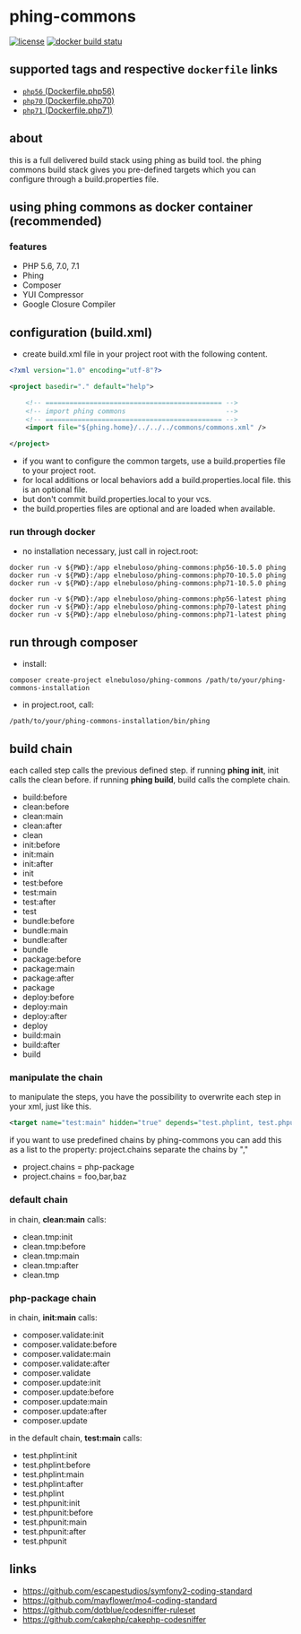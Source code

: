 # phing-commons

[![license](https://poser.pugx.org/elnebuloso/phing-commons/license)](https://packagist.org/packages/elnebuloso/phing-commons)
[![docker build statu](https://img.shields.io/docker/build/elnebuloso/phing-commons.svg)](https://hub.docker.com/r/elnebuloso/phing-commons/builds/)

## supported tags and respective `dockerfile` links

- [`php56` (Dockerfile.php56)](https://github.com/elnebuloso/phing-commons/blob/master/Dockerfile.php56)
- [`php70` (Dockerfile.php70)](https://github.com/elnebuloso/phing-commons/blob/master/Dockerfile.php70)
- [`php71` (Dockerfile.php71)](https://github.com/elnebuloso/phing-commons/blob/master/Dockerfile.php71)

## about

this is a full delivered build stack using phing as build tool. the phing commons build stack gives you pre-defined targets which you can configure
through a build.properties file.

## using phing commons as docker container (recommended)

### features

- PHP 5.6, 7.0, 7.1
- Phing
- Composer
- YUI Compressor
- Google Closure Compiler

## configuration (build.xml)

- create build.xml file in your project root with the following content.

``` xml
<?xml version="1.0" encoding="utf-8"?>

<project basedir="." default="help">

    <!-- ============================================ -->
    <!-- import phing commons                         -->
    <!-- ============================================ -->
    <import file="${phing.home}/../../../commons/commons.xml" />

</project>
```

- if you want to configure the common targets, use a build.properties file to your project root.
- for local additions or local behaviors add a build.properties.local file. this is an optional file.
- but don't commit build.properties.local to your vcs.
- the build.properties files are optional and are loaded when available.

### run through docker

- no installation necessary, just call in roject.root:

```
docker run -v ${PWD}:/app elnebuloso/phing-commons:php56-10.5.0 phing
docker run -v ${PWD}:/app elnebuloso/phing-commons:php70-10.5.0 phing
docker run -v ${PWD}:/app elnebuloso/phing-commons:php71-10.5.0 phing
```

```
docker run -v ${PWD}:/app elnebuloso/phing-commons:php56-latest phing
docker run -v ${PWD}:/app elnebuloso/phing-commons:php70-latest phing
docker run -v ${PWD}:/app elnebuloso/phing-commons:php71-latest phing
```

## run through composer

- install:

```
composer create-project elnebuloso/phing-commons /path/to/your/phing-commons-installation
```

- in project.root, call:

```
/path/to/your/phing-commons-installation/bin/phing
```

## build chain

each called step calls the previous defined step.
if running **phing init**, init calls the clean before.
if running **phing build**, build calls the complete chain.

 * build:before
 * clean:before
 * clean:main
 * clean:after
 * clean
 * init:before
 * init:main
 * init:after
 * init
 * test:before
 * test:main
 * test:after
 * test
 * bundle:before
 * bundle:main
 * bundle:after
 * bundle
 * package:before
 * package:main
 * package:after
 * package
 * deploy:before
 * deploy:main
 * deploy:after
 * deploy
 * build:main
 * build:after
 * build

### manipulate the chain

to manipulate the steps, you have the possibility to overwrite each step in your xml, just like this.

``` xml
<target name="test:main" hidden="true" depends="test.phplint, test.phpunit" />
```

if you want to use predefined chains by phing-commons you can add this as a list to the property: project.chains
separate the chains by ","

 * project.chains = php-package
 * project.chains = foo,bar,baz

### default chain

in chain, **clean:main** calls:

 * clean.tmp:init
 * clean.tmp:before
 * clean.tmp:main
 * clean.tmp:after
 * clean.tmp

### php-package chain

in chain, **init:main** calls:

 * composer.validate:init
 * composer.validate:before
 * composer.validate:main
 * composer.validate:after
 * composer.validate
 * composer.update:init
 * composer.update:before
 * composer.update:main
 * composer.update:after
 * composer.update

in the default chain, **test:main** calls:

 * test.phplint:init
 * test.phplint:before
 * test.phplint:main
 * test.phplint:after
 * test.phplint
 * test.phpunit:init
 * test.phpunit:before
 * test.phpunit:main
 * test.phpunit:after
 * test.phpunit

## links

- https://github.com/escapestudios/symfony2-coding-standard
- https://github.com/mayflower/mo4-coding-standard
- https://github.com/dotblue/codesniffer-ruleset
- https://github.com/cakephp/cakephp-codesniffer